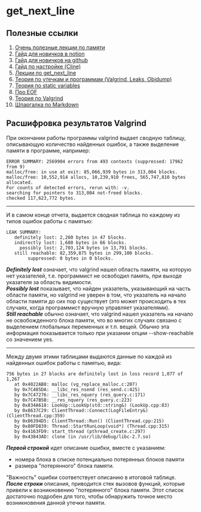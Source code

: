 # get_next_line
## Полезные ссылки
1. [Очень полезные лекции по памяти](https://www.youtube.com/watch?v=_8-ht2AKyH4)
2. [Гайд для новичков в notion](https://www.notion.so/F-A-Q-21-a53b71ace3e44d00974191172179fece#bcc22588664e4cf3bb331706bb054d0c)
3. [Гайд для новичков на github](https://github.com/daniiomir/faq_for_school_21#guest)
4. [Гайд по настройке (Cline)](https://www.notion.so/Clion-Make-it-friendly-again-a1f07941b3e8419291184c7b9acee204)
5. [Лекции по get_next_line](https://www.notion.so/get_next_line-59fb1381311b4867b4cfaeec5b94c193)
6. [Теория по утечкам и программам (Valgrind, Leaks, Objdump)](https://github.com/daniiomir/faq_for_school_21/blob/master/docs/memory_leaks_amatilda.pdf)
7. [Теория по static variables](https://en.wikipedia.org/wiki/Static_variable)
8. [Про EOF](https://habr.com/ru/company/ruvds/blog/491700/#:~:text=EOF%20%E2%80%94%20%D1%8D%D1%82%D0%BE%20%D0%BD%D0%B5%20%D1%81%D0%B8%D0%BC%D0%B2%D0%BE%D0%BB.,%D1%84%D0%B0%D0%B9%D0%BB%D0%BE%D0%B2%20%D0%BD%D0%B5%D1%82%20%D0%BD%D0%B5%D0%BA%D0%BE%D0%B5%D0%B3%D0%BE%20%D0%BE%D1%81%D0%BE%D0%B1%D0%BE%D0%B3%D0%BE%20%D1%81%D0%B8%D0%BC%D0%B2%D0%BE%D0%BB%D0%B0.)  
9. [Теория по Valgrind](http://alexott.net/ru/linux/valgrind/Valgrind.html)
10. [Шпаргалка по Markdown](http://bustep.ru/markdown/shpargalka-po-markdown.html)  

## Расшифровка результатов Valgrind  
При окончании работы программы valgrind выдает сводную таблицу, описывающую количество найденных ошибок, а также выделение памяти в программе, например:
```
ERROR SUMMARY: 2569904 errors from 493 contexts (suppressed: 17962 from 9)  
malloc/free: in use at exit: 85,066,939 bytes in 313,004 blocks.  
malloc/free: 10,552,914 allocs, 10,239,910 frees, 565,747,810 bytes allocated.  
For counts of detected errors, rerun with: -v. 
searching for pointers to 313,004 not-freed blocks.  
checked 117,623,772 bytes.  
```
---

И в самом конце отчета, выдается сводная таблица по каждому из типов ошибок работы с памятью:  
```
LEAK SUMMARY:  
   definitely lost: 2,260 bytes in 47 blocks.  
   indirectly lost: 1,680 bytes in 66 blocks.  
     possibly lost: 2,703,124 bytes in 13,791 blocks.  
   still reachable: 82,359,875 bytes in 299,100 blocks.  
        suppressed: 0 bytes in 0 blocks.  
```        
**_Definitely lost_** означает, что valgrind нашел область памяти, на которую нет указателей, т.е. программист не освободил память, при выходе указателя за область видимости.  
**_Possibly lost_** показывает, что найден указатель, указывающий на часть области памяти, но valgrind не уверен в том, что указатель на начало области памяти до сих пор существует (это может происходить в тех случаях, когда программист вручную управляет указателями).  
**_Still reachable_** обычно означает, что valgrind нашел указатель на начало не освобожденного блока памяти, что во многих случаях связано с выделением глобальных переменных и т.п. вещей. Обычно эта информация показывается только при указании опции --show-reachable со значением yes.  

---

Между двумя этими таблицами выдаются данные по каждой из найденных ошибок работы с памятью, вида:  
```
756 bytes in 27 blocks are definitely lost in loss record 1,077 of 1,267  
   at 0x4022AB8: malloc (vg_replace_malloc.c:207)  
   by 0x7C485DA: __libc_res_nsend (res_send.c:425)  
   by 0x7C47276: __libc_res_nquery (res_query.c:171)  
   by 0x7C47B5B: __res_nquery (res_query.c:223)  
   by 0x834A618: LookUp::LookUp(std::string&) (LookUp.cpp:83)  
   by 0x8637C29: ClientThread::Connect(LogFileEntry&) (ClientThread.cpp:359)  
   by 0x86394D5: ClientThread::Run() (ClientThread.cpp:215)  
   by 0x80FD839: Thread::StartRunLoop(void*) (Thread.cpp:315)  
   by 0x4163FD9: start_thread (pthread_create.c:297)  
   by 0x43843AD: clone (in /usr/lib/debug/libc-2.7.so)  
```  
**_Первой строкой_** идет описание ошибки, вместе с указанием:
+ номера блока в списке потенциально потерянных блоков памяти
+ размера "потерянного" блока памяти.   


"Важность" ошибки соответствует описанию в итоговой таблице.  
**_После строки_** описания, приводится стек вызовов функций, которые привели к возникновению "потерянного" блока памяти.   Этот список достаточно подробен для того, чтобы обнаружить точное место возникновения данной утечки памяти.
